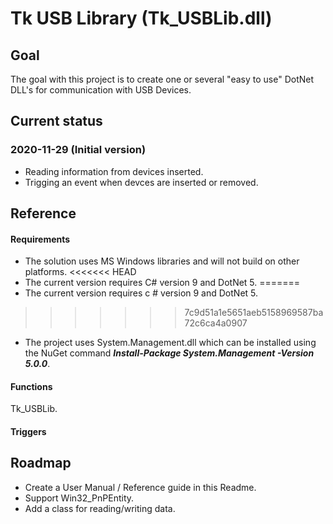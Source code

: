 # Tk USB Library (Tk_USBLib.dll)

## Goal
The goal with this project is to create one or several "easy to use" DotNet DLL's for communication with USB Devices. 


## Current status
### 2020-11-29 (Initial version)
- Reading information from devices inserted. 
- Trigging an event when devces are inserted or removed.

## Reference
#### Requirements
- The solution uses MS Windows libraries and will not build on other platforms.
<<<<<<< HEAD
- The current version requires C# version 9 and DotNet 5.
=======
- The current version requires c # version 9 and DotNet 5.
>>>>>>> 7c9d51a1e5651aeb5158969587ba72c6ca4a0907
- The project uses System.Management.dll which can be installed using the NuGet command ***Install-Package System.Management -Version 5.0.0***.

#### Functions
Tk_USBLib.

#### Triggers

## Roadmap
- Create a User Manual / Reference guide in this Readme.
- Support Win32_PnPEntity. 
- Add a class for reading/writing data. 
